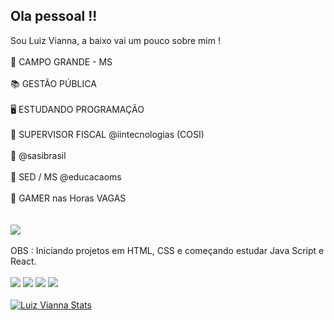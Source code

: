 ## Ola pessoal !!
Sou Luiz Vianna, a baixo vai um pouco sobre mim !
<br>
<br>
📍 CAMPO GRANDE - MS
<br>
<br>
📚 GESTÃO PÚBLICA
<br>
<br>
🖥️ ESTUDANDO PROGRAMAÇÃO
<br>
<br>
🔰 SUPERVISOR FISCAL @iintecnologias (COSI)
<br>
<br>
🔰 @sasibrasil
<br>
<br>
🔰 SED / MS @educacaoms
<br>
<br>
🔰 GAMER nas Horas VAGAS 
<br>
<br>
<br>
<a href= "https://img.shields.io/badge/Instagram-E4405F?style=for-the-badge&logo=instagram&logoColor=white"><img src="https://img.shields.io/badge/Instagram-E4405F?style=for-the-badge&logo=instagram&logoColor=white" /> </a> 
<br>
<br>
OBS : Iniciando projetos em HTML, CSS e começando estudar Java Script e React.
<br>
<br>
<img src= "https://img.shields.io/badge/HTML-239120?style=for-the-badge&logo=html5&logoColor=white" />
<img src= "https://img.shields.io/badge/CSS-239120?&style=for-the-badge&logo=css3&logoColor=white" />
<img src= "https://img.shields.io/badge/JavaScript-323330?style=for-the-badge&logo=javascript&logoColor=F7DF1E" />
<img src= "https://img.shields.io/badge/React-20232A?style=for-the-badge&logo=react&logoColor=61DAFB" />
<br>
<br>
[![Luiz Vianna Stats](https://github-readme-stats.vercel.app/api?username=luizzvianna)](https://github.com/anuraghazra/github-readme-stats)

